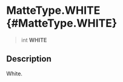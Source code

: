 MatteType.WHITE {#MatteType.WHITE}
===============

> int **WHITE**

Description
-----------

White.
